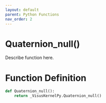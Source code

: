 ```yaml
---
layout: default
parent: Python Functions
nav_order: 2
---
```


# Quaternion_null()

Describe function here.

# Function Definition

```python
def Quaternion_null():
    return _VisusKernelPy.Quaternion_null()
```